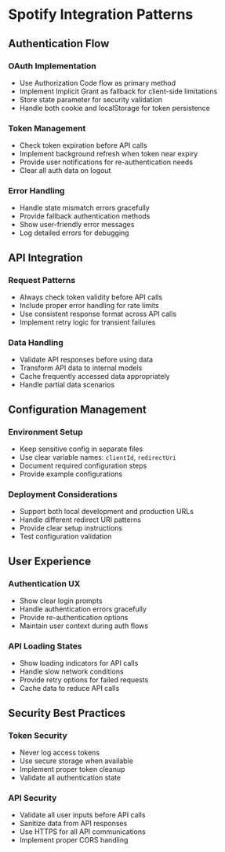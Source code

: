 # Spotify Integration Patterns

## Authentication Flow

### OAuth Implementation
- Use Authorization Code flow as primary method
- Implement Implicit Grant as fallback for client-side limitations
- Store state parameter for security validation
- Handle both cookie and localStorage for token persistence

### Token Management
- Check token expiration before API calls
- Implement background refresh when token near expiry
- Provide user notifications for re-authentication needs
- Clear all auth data on logout

### Error Handling
- Handle state mismatch errors gracefully
- Provide fallback authentication methods
- Show user-friendly error messages
- Log detailed errors for debugging

## API Integration

### Request Patterns
- Always check token validity before API calls
- Include proper error handling for rate limits
- Use consistent response format across API calls
- Implement retry logic for transient failures

### Data Handling
- Validate API responses before using data
- Transform API data to internal models
- Cache frequently accessed data appropriately
- Handle partial data scenarios

## Configuration Management

### Environment Setup
- Keep sensitive config in separate files
- Use clear variable names: `clientId`, `redirectUri`
- Document required configuration steps
- Provide example configurations

### Deployment Considerations
- Support both local development and production URLs
- Handle different redirect URI patterns
- Provide clear setup instructions
- Test configuration validation

## User Experience

### Authentication UX
- Show clear login prompts
- Handle authentication errors gracefully
- Provide re-authentication options
- Maintain user context during auth flows

### API Loading States
- Show loading indicators for API calls
- Handle slow network conditions
- Provide retry options for failed requests
- Cache data to reduce API calls

## Security Best Practices

### Token Security
- Never log access tokens
- Use secure storage when available
- Implement proper token cleanup
- Validate all authentication state

### API Security
- Validate all user inputs before API calls
- Sanitize data from API responses
- Use HTTPS for all API communications
- Implement proper CORS handling